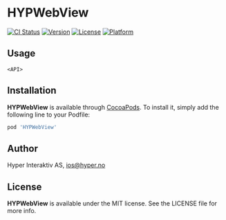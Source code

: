 # HYPWebView

[![CI Status](http://img.shields.io/travis/hyperoslo/HYPWebView.svg?style=flat)](https://travis-ci.org/hyperoslo/HYPWebView)
[![Version](https://img.shields.io/cocoapods/v/HYPWebView.svg?style=flat)](http://cocoadocs.org/docsets/HYPWebView)
[![License](https://img.shields.io/cocoapods/l/HYPWebView.svg?style=flat)](http://cocoadocs.org/docsets/HYPWebView)
[![Platform](https://img.shields.io/cocoapods/p/HYPWebView.svg?style=flat)](http://cocoadocs.org/docsets/HYPWebView)

## Usage

```objc
<API>
```

## Installation

**HYPWebView** is available through [CocoaPods](http://cocoapods.org). To install
it, simply add the following line to your Podfile:

```ruby
pod 'HYPWebView'
```

## Author

Hyper Interaktiv AS, ios@hyper.no

## License

**HYPWebView** is available under the MIT license. See the LICENSE file for more info.
